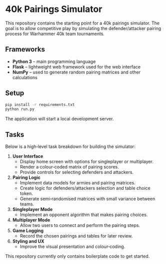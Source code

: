 # 40k Pairings Simulator

This repository contains the starting point for a 40k pairings simulator. The goal is to allow competitive play by simulating the defender/attacker pairing process for Warhammer 40k team tournaments.

## Frameworks

- **Python 3** – main programming language
- **Flask** – lightweight web framework used for the web interface
- **NumPy** – used to generate random pairing matrices and other calculations

## Setup

```bash
pip install -r requirements.txt
python run.py
```

The application will start a local development server.

## Tasks

Below is a high‑level task breakdown for building the simulator:

1. **User Interface**
   - Display home screen with options for singleplayer or multiplayer.
   - Render a colour‑coded matrix of pairing scores.
   - Provide controls for selecting defenders and attackers.
2. **Pairing Logic**
   - Implement data models for armies and pairing matrices.
   - Create logic for defenders/attackers selection and table choice token.
   - Generate semi‑randomised matrices with small variance between teams.
3. **Singleplayer Mode**
   - Implement an opponent algorithm that makes pairing choices.
4. **Multiplayer Mode**
   - Allow two users to connect and perform the pairing steps.
5. **Game Logging**
   - Record the chosen pairings and tables for later review.
6. **Styling and UX**
   - Improve the visual presentation and colour‑coding.

This repository currently only contains boilerplate code to get started.
